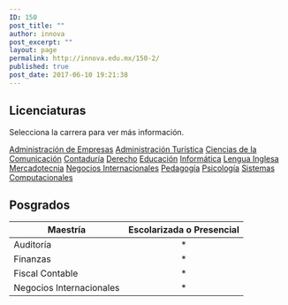 ```yaml
---
ID: 150
post_title: ""
author: innova
post_excerpt: ""
layout: page
permalink: http://innova.edu.mx/150-2/
published: true
post_date: 2017-06-10 19:21:38
---
```

## Licenciaturas

Selecciona la carrera para ver más información.


<a href="http://innova.edu.mx/licenciatura-en-administracion-de-empresas/">Administración de Empresas</a>
<a href="http://innova.edu.mx/licenciatura-en-administracion-turistica/">Administración Turística</a>
<a href="http://innova.edu.mx/licenciatura-en-ciencias-de-la-comunicacion/">Ciencias de la Comunicación</a>
<a href="http://innova.edu.mx/licenciatura-en-contaduria/">Contaduría</a>
<a href="http://innova.edu.mx/licenciatura-en-derecho/">Derecho</a>
<a href="http://innova.edu.mx/licenciatura-en-educacion/">Educación</a>
<a href="http://innova.edu.mx/licenciatura-en-informatica/">Informática</a>
<a href="http://innova.edu.mx/licenciatura-en-lengua-inglesa/">Lengua Inglesa</a>
<a href="http://innova.edu.mx/licenciatura-en-mercadotecnia/">Mercadotecnia</a>
<a href="http://innova.edu.mx/licenciatura-en-negocios-internacionales/">Negocios Internacionales</a>
<a href="http://innova.edu.mx/licenciatura-en-pedagogia/">Pedagogía</a>
<a href="http://innova.edu.mx/licenciatura-en-psicologia/">Psicología</a>
<a href="http://innova.edu.mx/licenciatura-en-sistemas-computacionales/">Sistemas Computacionales</a>

## Posgrados

Maestría | Escolarizada o Presencial
---|:---:
Auditoría | *
Finanzas | *
Fiscal Contable | *
Negocios Internacionales | *